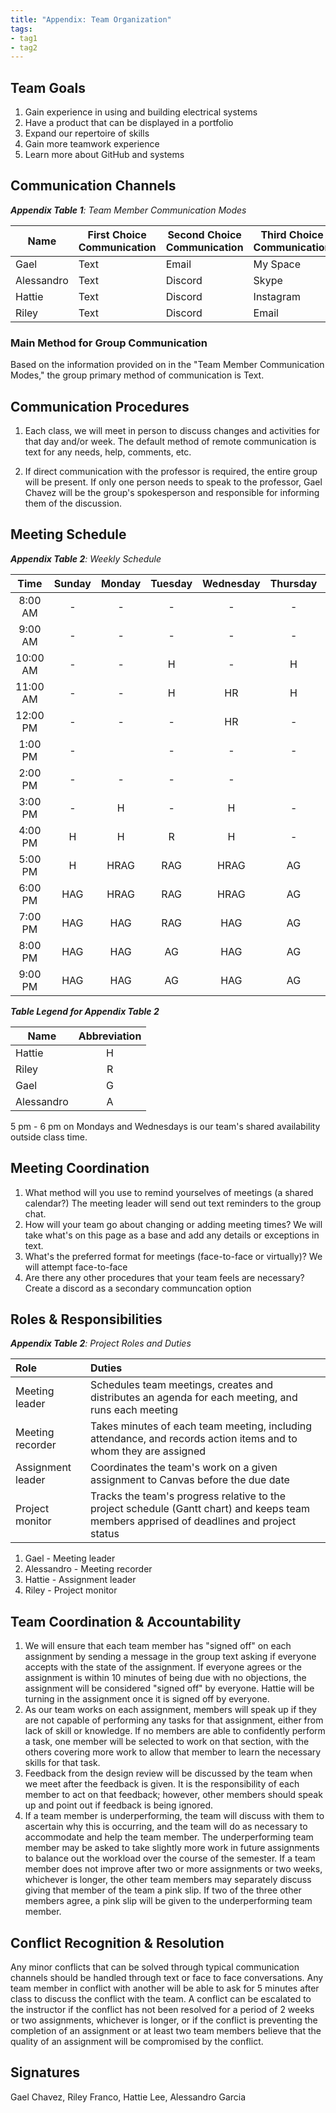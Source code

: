 ```yaml
---
title: "Appendix: Team Organization"
tags:
- tag1
- tag2
---
```


## Team Goals

1. Gain experience in using and building electrical systems
2. Have a product that can be displayed in a portfolio
3. Expand our repertoire of skills
4. Gain more teamwork experience
5. Learn more about GitHub and systems



## Communication Channels

_**Appendix Table 1**: Team Member Communication Modes_

|Name                 | First Choice Communication | Second Choice Communication | Third Choice Communication |
|---------------------|----------------------------|-----------------------------|----------------------------|
|Gael |  Text | Email | My Space |
|Alessandro |  Text | Discord | Skype |
|Hattie |  Text | Discord | Instagram |
|Riley |  Text | Discord | Email |

### Main Method for Group Communication

Based on the information provided on in the "Team Member Communication Modes," the group primary method of communication is Text.
 
## Communication Procedures

1. Each class, we will meet in person to discuss changes and activities for that day and/or week. The default method of remote communication is text for any needs, help, comments, etc.

2. If direct communication with the professor is required, the entire group will be present. If only one person needs to speak to the professor, Gael Chavez will be the group's spokesperson and responsible for informing them of the discussion.

## Meeting Schedule

_**Appendix Table 2**: Weekly Schedule_

| Time | Sunday | Monday | Tuesday | Wednesday | Thursday | Friday | Saturday |
| :------: | :----: | :----: | :----: | :----: | :----: | :----: | :-----: |
| 8:00 AM | - | - | - | - | - | - | - |
| 9:00 AM | - | - | - | - | - | - | - |
| 10:00 AM | - | - | H | - | H | - | - |
| 11:00 AM | - | - | H | HR | H | H | - |
| 12:00 PM | - | - | - | HR | - | HR | - |
| 1:00 PM | - |  | - | - | - | HR | - |
| 2:00 PM | - | - | - | - |  | HR | - |
| 3:00 PM | - | H | - | H | - | HR | - |
| 4:00 PM | H | H | R | H | - | HR | - |
| 5:00 PM | H | HRAG | RAG | HRAG | AG | HRG- | - |
| 6:00 PM | HAG | HRAG | RAG | HRAG | AG | HRG | - |
| 7:00 PM | HAG | HAG | RAG | HAG | AG | HRAG | - |
| 8:00 PM | HAG | HAG | AG | HAG | AG | HAG | - |
| 9:00 PM | HAG | HAG | AG | HAG | AG | HA | - |
_**Table Legend for Appendix Table 2**_

| Name | Abbreviation |
| ----- | :------: |
| Hattie | H |
| Riley | R |
| Gael | G |
| Alessandro | A |

5 pm - 6 pm on Mondays and Wednesdays is our team's shared availability outside class time. 

## Meeting Coordination

1. What method will you use to remind yourselves of meetings (a shared calendar?)
    The meeting leader will send out text reminders to the group chat.
2. How will your team go about changing or adding meeting times?
    We will take what's on this page as a base and add any details or exceptions in text.
3. What's the preferred format for meetings (face-to-face or virtually)?
    We will attempt face-to-face
4. Are there any other procedures that your team feels are necessary?
    Create a discord as a secondary communcation option

## Roles & Responsibilities

_**Appendix Table 2**: Project Roles and Duties_

| **Role**          | **Duties**                                                                                                                                |
| :---------------- | :---------------------------------------------------------------------------------------------------------------------------------------- |
| Meeting leader    | Schedules team meetings, creates and distributes an agenda for each meeting, and runs each meeting                                        |
| Meeting recorder  | Takes minutes of each team meeting, including attendance, and records action items and to whom they are assigned                          |
| Assignment leader | Coordinates the team's work on a given assignment to Canvas before the due date                                                           |
| Project monitor   | Tracks the team's progress relative to the project schedule (Gantt chart) and keeps team members apprised of deadlines and project status |

1. Gael - Meeting leader
2. Alessandro - Meeting recorder
3. Hattie - Assignment leader
4. Riley - Project monitor

## Team Coordination & Accountability

1. We will ensure that each team member has "signed off" on each assignment by sending a message in the group text asking if everyone accepts with the state of the assignment. If everyone agrees or the assignment is within 10 minutes of being due with no objections, the assignment will be considered "signed off" by everyone. Hattie will be turning in the assignment once it is signed off by everyone.
2. As our team works on each assignment, members will speak up if they are not capable of performing any tasks for that assignment, either from lack of skill or knowledge. If no members are able to confidently perform a task, one member will be selected to work on that section, with the others covering more work to allow that member to learn the necessary skills for that task.
3. Feedback from the design review will be discussed by the team when we meet after the feedback is given. It is the responsibility of each member to act on that feedback; however, other members should speak up and point out if feedback is being ignored.
4. If a team member is underperforming, the team will discuss with them to ascertain why this is occurring, and the team will do as necessary to accommodate and help the team member. The underperforming team member may be asked to take slightly more work in future assignments to balance out the workload over the course of the semester. If a team member does not improve after two or more assignments or two weeks, whichever is longer, the other team members may separately discuss giving that member of the team a pink slip. If two of the three other members agree, a pink slip will be given to the underperforming team member.


## Conflict Recognition & Resolution

Any minor conflicts that can be solved through typical communication channels should be handled through text or face to face conversations. Any team member in conflict with another will be able to ask for 5 minutes after class to discuss the conflict with the team. A conflict can be escalated to the instructor if the conflict has not been resolved for a period of 2 weeks or two assignments, whichever is longer, or if the conflict is preventing the completion of an assignment or at least two team members believe that the quality of an assignment will be compromised by the conflict. 


## Signatures

Gael Chavez,
Riley Franco,
Hattie Lee,
Alessandro Garcia

